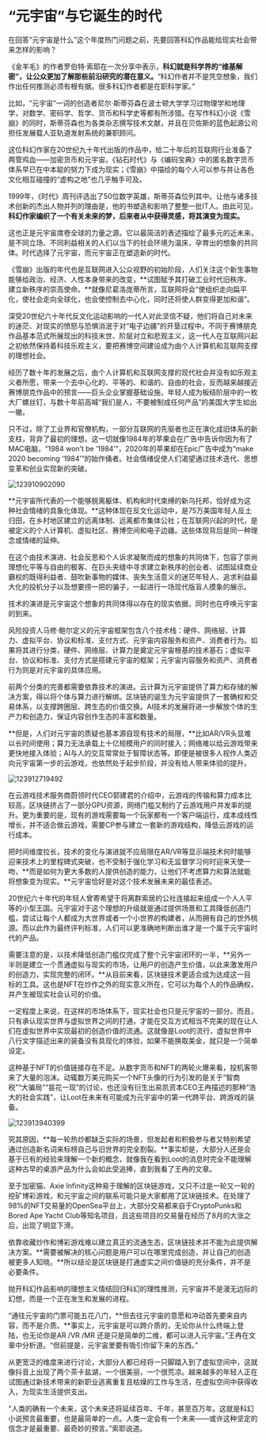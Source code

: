 # “元宇宙”与它诞生的时代




在回答“元宇宙是什么”这个年度热门问题之前，先要回答科幻作品能给现实社会带来怎样的影响？



《金羊毛》的作者罗伯特·索耶在一次分享中表示，**科幻就是科学界的“维基解密”，让公众更加了解那些前沿研究的潜在意义。**“科幻作者并不是凭空想象，我们作出任何推测必须有根有据。很多科幻作者都是在职科学家。”



比如，“元宇宙”一词的创造者尼尔·斯蒂芬森在波士顿大学学习过物理学和地理学，对数学、密码学、哲学、货币和科学史等都有所涉猎。在写作科幻小说《雪崩》的同时，斯蒂芬森也为各类杂志撰写技术文献，并且在贝佐斯的蓝色起源公司担任发展载人亚轨道发射系统的兼职顾问。



这位科幻作家在20世纪九十年代出版的作品中，给二十年后的互联网行业准备了两管鸡血——加密货币和元宇宙。《钻石时代》与《编码宝典》中的匿名数字货币体系早已在中本聪的努力下成为现实；《雪崩》中描绘的每个人可以参与并让各色文化相互碰撞的“虚构之地”也几乎触手可及。



1999年，《时代》周刊评选出了50位数字英雄，斯蒂芬森位列其中。让他与诸多技术创新的杰出人物并列的理由是，他的书塑造和影响了整整一批IT人。由此可见，**科幻作家编织了一个有关未来的梦，后来者从中获得灵感，将其演变为现实。**



这也正是元宇宙席卷全球的力量之源。它以最简洁的表述描绘了最多元的近未来，是不同立场、不同利益相关的人们以当下的社会环境为温床，孕育出的想象的共同体。时代选择了元宇宙，而元宇宙正在塑造新的时代。





《雪崩》出版的年代也是互联网进入公众视野的初始阶段，人们关注这个新生事物能够给政治、经济、人性本身带来的改变，**试图赋予其打破工业时代旧秩序、建立新秩序的崇高使命。**就像尼葛洛庞蒂所言，互联网将会“使组织走向扁平化，使社会走向全球化，也会使控制去中心化，同时还将使人群变得更加和谐”。



深受20世纪六十年代反文化运动影响的一代人对此坚信不疑，他们将自己对未来的迷茫、对现实的愤怒与恐惧消泯于对“电子边疆”的开垦过程中。不同于赛博朋克作品基本范式所展现出的科技末世、阶层对立和悲观主义，这一代人在互联网兴起之初依然保持着科技乐观主义，要把赛博空间建设成为由个人计算机和互联网支撑的理想社会。



经历了数十年的发展之后，由个人计算机和互联网支撑的现代社会并没有如乐观主义者所愿，带来一个去中心化的、平等的、和谐的、自由的社会，反而越来越接近赛博朋克作品中的预言——巨头企业掌握基础设施，年轻人成为板结阶层中的一枚大厂螺丝钉，与数十年前高喊“我们是人，不要被制成任何产品”的美国大学生如出一辙。



只不过，除了工业界和官僚机构，一部分互联网的先驱者也正在演化成旧体系的新支柱，背弃了最初的理想。这一切就像1984年的苹果会在广告中告诉你因为有了MAC电脑，“1984 won’t be ‘1984’”，2020年的苹果却在Epic广告中成为“make 2020 becoming ‘1984’”的始作俑者。社会情绪促使人们渴望通过技术迭代、思想变革和创业实现新的突破。



![123910902090](123910902090.jpg)



**元宇宙所代表的一个能够脱离躯体、机构和时代束缚的新乌托邦，恰好成为这种社会情绪的具象化体现。**这种体现在反文化运动中，是75万美国年轻人反土归田，在乡村地区建立的远离体制、远离都市集体公社；在互联网兴起的时代，是被定义的个人计算机、虚拟社区、赛博空间和电子边疆。这些体现背后是同一种理念或情绪的延伸。



在这个由技术演进、社会反思和个人诉求凝聚而成的想象的共同体下，包容了崇尚理想化平等与自由的极客、在巨头夹缝中寻求建立新秩序的创业者、试图延续商业霸权的既得利益者、鼓吹新事物的媒体、丧失生活意义的迷茫年轻人、追求利益最大化的投机分子以及想要捞一把的骗子，一起进行一场现代版盲人摸象的展示。



技术的演进是元宇宙这个想象的共同体得以存在的现实依据，同时也在呼唤元宇宙的到来。



风险投资人马修·鲍尔定义的元宇宙框架包含八个技术栈：硬件、网络层、计算力、虚拟平台、协议和标准、支付方式、元宇宙内容服务和资产、消费者行为。如果将其进行分类，硬件、网络层、计算力是奠定元宇宙根基的技术基石；虚拟平台、协议和标准、支付方式是搭建元宇宙的框架；元宇宙内容服务和资产、消费者行为则是对元宇宙的具体应用。



前两个分类的完善都需要依靠技术的演进。云计算为元宇宙提供了算力和存储的解决方案，得以将个体与算力进行解绑。区块链的诞生为元宇宙提供了一套确权和交易体系，以支撑跨圈层、跨生态的价值交换。AI技术的发展将进一步解放个体的生产力和创造力，保证内容创作生态的丰富和数量。



**但是，人们对元宇宙的质疑也基本源自现有技术的局限，**比如AR/VR头显难以长时间使用；算力无法承载上十亿规模用户的同时接入；网络难以给云游戏带来更快地接入体验；AI与人的交互常常处于智障状态等。即便是被很多人视作人类迈向元宇宙第一步的云游戏，也依然处于起步阶段，并没有给人带来体验的提升。



![123912719492](123912719492.jpg)



在云游戏技术服务商蔚领时代CEO郭建君的介绍中，云游戏的传输和算力成本比较高，区块链挤占了一部分GPU资源，网络门槛又制约了云游戏用户并发率的提升。更为重要的是，现有的游戏需要每一个玩家都有一个客户端运行，成本成线性增长，并不适合做云游戏，需要CP参与建立一套新的游戏结构，降低云游戏的运行成本。



把时间维度拉长，技术的变化与演进就不应局限在AR/VR等显示端技术何时能够迎来技术上的里程碑式突破，也不受制于强化学习和无监督学习何时迎来天使一吻，**而是如何为更大多数的人提供创造的能力，让他们不考虑算力和算法就能将想象变为现实。**元宇宙恰好是对这个技术发展未来的最佳表述。



20世纪六十年代的年轻人曾寄希望于将离群索居的公社连接起来组成一个人人平等的小型王国。元宇宙对于这个理想的升级就是通过提供场景和工具降低创造门槛，尝试让每个人都成为大世界或者一个小世界的构建者，从而拥有自己的世外桃源。而以此作为最终评判标准，人们可以更准确地判断出谁才是一个属于元宇宙时代的产品。





需要注意的是，以技术降低创造门槛仅完成了整个元宇宙闭环的一半，**另外一半则是建立一个贯通虚拟与现实的市场，让用户的创造产生价值，以此来激发用户的创造力，实现完整的闭环。**从目前来看，区块链技术更适合成为达成这一目标的工具。这也是NFT在炒作之外的现实意义所在，它可以为每个人的作品确权，并产生被现实社会认可的价值。



一定程度上来说，在这样的市场体系下，现实社会也只是元宇宙的一部分。而且，只有承认现实世界与虚拟世界之间的打通，才能在交互方式相当不完美的现在让人们在虚拟世界中实现最初的创造价值的流通。这就像是Loot的流行，虚拟世界中八行文字描述出来的装备没有具现化的体验，如果不能换取美金，就只是一个简单设定。



这种基于NFT的价值链接存在不足。从数字货币和NFT的两轮火爆来看，投机客带来了大量的泡沫。动辄数万美元购买一个NFT头像的行为引发的是关于“智商税”“大骗局”“昙花一现”的讨论，也还没有衍生出易凯资本CEO王冉描述的那种“浩大的社会实践”，让Loot在未来有可能成为元宇宙中的第一代跨平台、跨游戏的装备。



![123913940399](123913940399.jpg)



究其原因，**每一轮热炒都缺乏实际的场景，但发起者和积极参与者又特别希望通过创造新名词来标榜自己与旧世界的完全割裂。**事实却是，大部分人还是会基于已有的经验来理解一个新的概念，就像我在看到Loot的消息时完全不能理解这种古早的桌游产品为什么会如此受追捧，直到我看了王冉的文章。



至于加密猫、Axie Infinity这种易于理解的区块链游戏，又只不过是一轮又一轮的挖矿博彩游戏，和元宇宙之间的联系可能只是大家都用了区块链技术。在处理了98%的NFT交易量的OpenSea平台上，大部分交易都来自于CryptoPunks和Bored Ape Yacht Club等知名项目，且这些项目的交易量在经历了8月的大涨之后，出现了明显下滑。



依靠收藏炒作和博彩游戏难以建立真正的流通生态，区块链技术并不能为此提供解决方案。**需要被解决的核心问题是用户可以在哪里完成创造，并让自己的创造被更多人知晓。**所以结论是区块链是打通虚实之间价值链的充分条件，并不是必要条件。





抛开科幻作品影响的理想主义情结回归科幻的理性推测，元宇宙并不是漫无边际的幻想，而是一个正在发生和发展的进程。



“通往元宇宙的门票可能五花八门，**但去往元宇宙的意愿和冲动首先要来自内容，而不是介质。**事实上，元宇宙是可以跨介质的，无论你从什么终端上登陆，也无论你是AR /VR /MR 还是只是简单的二维，都可以进入元宇宙。”王冉在文章中分析道。“但前提是，元宇宙里要有吸引你留下来的东西。”



从更宽泛的维度来进行讨论，大部分人都已经将一只脚踏入到了虚拟空间中，这就像抖音上出现了两个茶卡盐湖，一个很美丽，一个很荒凉。越来越多的年轻人正在试图通过新技术带来的新职业逃离重复且枯燥的工作与生活，在虚拟空间中获得收入，为现实生活提供支出。



“人类的确有一个未来，这个未来还将延续百年、千年，甚至百万年。这就是科幻小说预言最重要，也是最简单的一点。人类一定会有一个未来——或许这种坚定的信念才是最重要、最奇妙的预言。”索耶说道。
